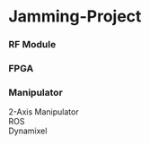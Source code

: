 # Jamming-Project

### RF Module

### FPGA

### Manipulator
2-Axis Manipulator<br/>
ROS<br/>
Dynamixel
